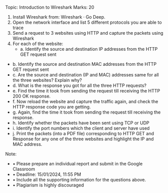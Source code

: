 Topic: Introduction to Wireshark Marks: 20
1) Install Wireshark from: Wireshark · Go Deep.
2) Open the network interface and list 5 different protocols you are able to trace
3) Send a request to 3 websites using HTTP and capture the packets using Wireshark
4) For each of the website:
   - a. Identify the source and destination IP addresses from the HTTP GET request
sent
  - b. Identify the source and destination MAC addresses from the HTTP GET request
sent
  - c. Are the source and destination (IP and MAC) addresses same for all the three
websites? Explain why?
  - d. What is the response you got for all the three HTTP requests?
  - e. Find the time it took from sending the request till receiving the HTTP 200 OK
response.
  - f. Now reload the website and capture the traffic again, and check the HTTP
response code you are getting.
  - g. Again, find the time it took from sending the request till receiving the response.
  - h. Identify whether the packets have been sent using TCP or UDP
  - i. Identify the port numbers which the client and server have used
  - j. Print the packets (into a PDF file) corresponding to HTTP GET and Response for
any one of the three websites and highlight the IP and MAC address.

Note:
- • Please prepare an individual report and submit in the Google Classroom
- • Deadline: 15/01/2024, 11:55 PM
- • Include all the supporting information for the questions above.
- • Plagiarism is highly discouraged
